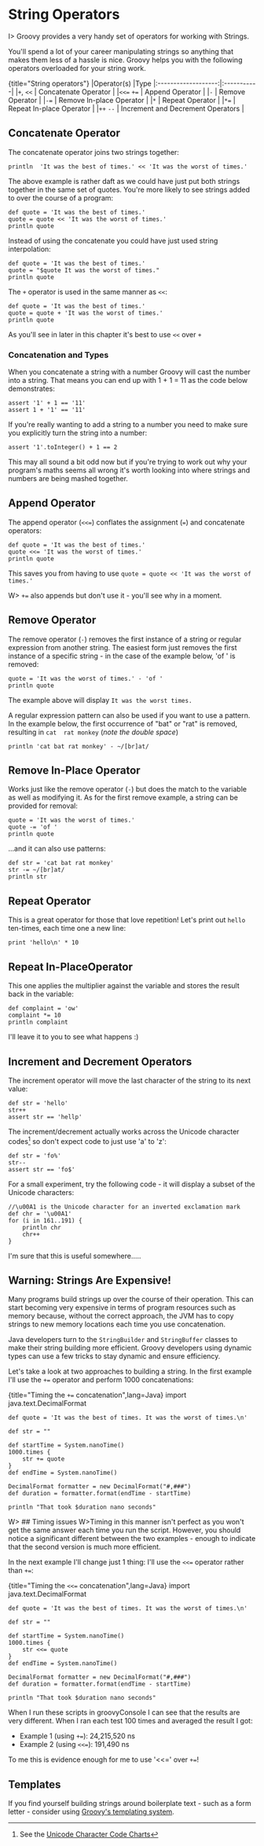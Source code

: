 # String Operators

I> Groovy provides a very handy set of operators for working with Strings.

You'll spend a lot of your career manipulating strings so anything that makes them less of a hassle is nice. Groovy helps you with the following operators overloaded for your string work.

{title="String operators"}
|Operator(s)       |Type
|:-------------------:|:-----------|
|`+`, `<<`	| Concatenate Operator	|
|`<<=` `+=`	| Append Operator	|
|`-`	| Remove Operator	|
|`-=`	| Remove In-place Operator	|
|`*`	| Repeat Operator	|
|`*=`	| Repeat In-place Operator	|
|`++` `--`	| Increment and Decrement Operators	|

## Concatenate Operator

The concatenate operator joins two strings together:


	println  'It was the best of times.' << 'It was the worst of times.'


The above example is rather daft as we could have just put both strings together in the same set of quotes. You're more likely to see strings added to over the course of a program:


	def quote = 'It was the best of times.'
	quote = quote << 'It was the worst of times.'
	println quote


Instead of using the concatenate you could have just used string interpolation:


	def quote = 'It was the best of times.'
	quote = "$quote It was the worst of times."
	println quote


The `+` operator is used in the same manner as `<<`:


	def quote = 'It was the best of times.'
	quote = quote + 'It was the worst of times.'
	println quote


As you'll see in later in this chapter it's best to use `<<` over `+`

### Concatenation and Types

When you concatenate a string with a number Groovy will cast the number into a string. That means you can end up with 1 + 1 = 11 as the code below demonstrates:


	assert '1' + 1 == '11'
	assert 1 + '1' == '11'


If you're really wanting to add a string to a number you need to make sure you explicitly turn the string into a number:


	assert '1'.toInteger() + 1 == 2


This may all sound a bit odd now but if you're trying to work out why your program's maths seems all wrong it's worth looking into where strings and numbers are being mashed together.

## Append Operator

The append operator (`<<=`) conflates the assignment (`=`) and concatenate operators:


	def quote = 'It was the best of times.'
	quote <<= 'It was the worst of times.'
	println quote


This saves you from having to use `quote = quote << 'It was the worst of times.'`

W> `+=` also appends but don't use it - you'll see why in a moment.

## Remove Operator

The remove operator (`-`) removes the first instance of a string or regular expression from another string. The easiest form just removes the first instance of a specific string - in the case of the example below, 'of ' is removed:


	quote = 'It was the worst of times.' - 'of '
	println quote


The example above will display `It was the worst times.`

A regular expression pattern can also be used if you want to use a pattern. In the example below, the first occurrence of "bat" or "rat" is removed, resulting in `cat  rat monkey` (_note the double space_)


	println 'cat bat rat monkey' - ~/[br]at/


## Remove In-Place Operator

Works just like the remove operator (`-`) but does the match to the variable as well as modifying it. As for the first remove example, a string can be provided for removal:


	quote = 'It was the worst of times.'
	quote -= 'of '
	println quote


...and it can also use patterns:


	def str = 'cat bat rat monkey'
	str -= ~/[br]at/
	println str


## Repeat Operator

This is a great operator for those that love repetition! Let's print out `hello` ten-times, each time one a new line:


	print 'hello\n' * 10


## Repeat In-PlaceOperator

This one applies the multiplier against the variable and stores the result back in the variable:


	def complaint = 'ow'
	complaint *= 10
	println complaint


I'll leave it to you to see what happens :)

## Increment and Decrement Operators

The increment operator will move the last character of the string to its next value:


	def str = 'hello'
	str++
	assert str == 'hellp'


The increment/decrement actually works across the Unicode character codes[^unicode] so don't expect code to just use 'a' to 'z':


	def str = 'fo%'
	str--
	assert str == 'fo$'


For a small experiment, try the following code - it will display a subset of the Unicode characters:


	//\u00A1 is the Unicode character for an inverted exclamation mark
	def chr = '\u00A1'
	for (i in 161..191) {
	    println chr
	    chr++
	}


I'm sure that this is useful somewhere.....

[^unicode]: See the [Unicode Character Code Charts](http://www.unicode.org/charts/)

## Warning: Strings Are Expensive!

Many programs build strings up over the course of their operation. This can start becoming very expensive in terms of program resources such as memory because, without the correct approach, the JVM has to copy strings to new memory locations each time you use concatenation.

Java developers turn to the `StringBuilder` and `StringBuffer` classes to make their string building more efficient. Groovy developers using dynamic types can use a few tricks to stay dynamic and ensure efficiency.

Let's take a look at two approaches to building a string. In the first example I'll use the `+=` operator and perform 1000 concatenations:

{title="Timing the `+=` concatenation",lang=Java}
	import java.text.DecimalFormat

	def quote = 'It was the best of times. It was the worst of times.\n'

	def str = ""

	def startTime = System.nanoTime()
	1000.times {
	    str += quote
	}
	def endTime = System.nanoTime()

	DecimalFormat formatter = new DecimalFormat("#,###")
	def duration = formatter.format(endTime - startTime)

	println "That took $duration nano seconds"

W> ## Timing issues
W>Timing in this manner isn't perfect as you won't get the same answer each time you run the script. However, you should notice a significant different between the two examples - enough to indicate that the second version is much more efficient.

In the next example I'll change just 1 thing: I'll use the `<<=` operator rather than `+=`:

{title="Timing the `<<=` concatenation",lang=Java}
	import java.text.DecimalFormat

	def quote = 'It was the best of times. It was the worst of times.\n'

	def str = ""

	def startTime = System.nanoTime()
	1000.times {
	    str <<= quote
	}
	def endTime = System.nanoTime()

	DecimalFormat formatter = new DecimalFormat("#,###")
	def duration = formatter.format(endTime - startTime)

	println "That took $duration nano seconds"


When I run these scripts in groovyConsole I can see that the results are very different. When I ran each test 100 times and averaged the result I got:

* Example 1 (using `+=`): 24,215,520 ns
* Example 2 (using `<<=`): 191,490 ns

To me this is evidence enough for me to use '<<=' over `+=`!

## Templates

If you find yourself building strings around boilerplate text - such as a form letter - consider using [Groovy's templating system](http://www.groovy-lang.org/templating.html).

